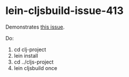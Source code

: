 # lein-cljsbuild-issue-413

Demonstrates [this issue](https://github.com/emezeske/lein-cljsbuild/issues/413).

Do:

1. cd clj-project
2. lein install
3. cd ../cljs-project
4. lein cljsbuild once
